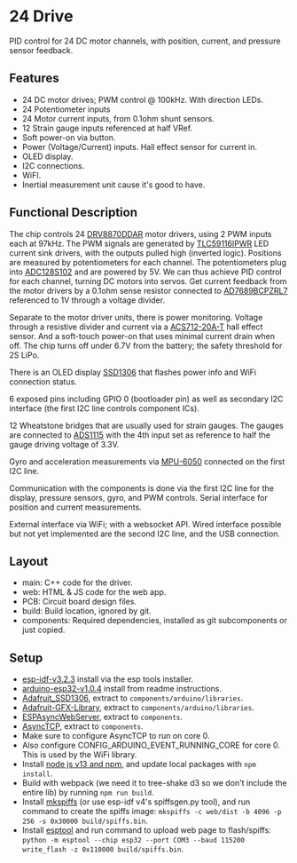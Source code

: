 24 Drive
========

PID control for 24 DC motor channels, with position, current, and pressure sensor feedback.

Features
--------

* 24 DC motor drives; PWM control @ 100kHz. With direction LEDs.
* 24 Potentiometer inputs
* 24 Motor current inputs, from 0.1ohm shunt sensors.
* 12 Strain gauge inputs referenced at half VRef.
* Soft power-on via button.
* Power (Voltage/Current) inputs. Hall effect sensor for current in.
* OLED display.
* I2C connections.
* WiFI.
* Inertial measurement unit cause it's good to have.


Functional Description
----------------------

The chip controls 24 [DRV8870DDAR] motor drivers, using 2 PWM inputs each at 97kHz. The PWM signals
are generated by [TLC59116IPWR] LED current sink drivers, with the outputs pulled high (inverted logic).
Positions are measured by potentiometers for each channel. The potentiometers plug into [ADC128S102]
and are powered by 5V. We can thus achieve PID control for each channel, turning DC motors into servos.
Get current feedback from the motor drivers by a 0.1ohm sense resistor connected to [AD7689BCPZRL7]
referenced to 1V through a voltage divider.

Separate to the motor driver units, there is power monitoring. Voltage through a resistive divider
and current via a [ACS712-20A-T] hall effect sensor. And a soft-touch power-on that uses minimal
current drain when off. The chip turns off under 6.7V from the battery; the safety threshold for
2S LiPo.

There is an OLED display [SSD1306] that flashes power info and WiFi connection status.

6 exposed pins including GPIO 0 (bootloader pin) as well as secondary I2C interface (the first I2C
line controls component ICs).

12 Wheatstone bridges that are usually used for strain gauges. The gauges are connected to [ADS1115]
with the 4th input set as reference to half the gauge driving voltage of 3.3V.

Gyro and acceleration measurements via [MPU-6050] connected on the first I2C line.

Communication with the components is done via the first I2C line for the display, pressure sensors,
gyro, and PWM controls. Serial interface for position and current measurements.

External interface via WiFi; with a websocket API. Wired interface possible but not yet implemented
are the second I2C line, and the USB connection.



[DRV8870DDAR]: https://www.ti.com/lit/ds/symlink/drv8870.pdf
[TLC59116IPWR]: https://www.ti.com/lit/ds/symlink/tlc59116.pdf
[ADC128S102]: https://www.ti.com/lit/ds/symlink/adc128s102.pdf
[ACS712-20A-T]: https://www.sparkfun.com/datasheets/BreakoutBoards/0712.pdf
[AD7689BCPZRL7]: https://www.analog.com/media/en/technical-documentation/data-sheets/AD7682_7689.pdf
[SSD1306]: https://cdn-shop.adafruit.com/datasheets/SSD1306.pdf
[ADS1115]: https://www.ti.com/lit/ds/symlink/ads1115.pdf
[MPU-6050]: https://www.invensense.com/wp-content/uploads/2015/02/MPU-6000-Datasheet1.pdf


Layout
------

* main: C++ code for the driver.
* web: HTML & JS code for the web app.
* PCB: Circuit board design files.
* build: Build location, ignored by git.
* components: Required dependencies, installed as git subcomponents or just copied.


Setup
-----

* [esp-idf-v3.2.3](https://github.com/espressif/esp-idf/releases/tag/v3.2.3) install via the esp tools installer.
* [arduino-esp32-v1.0.4](https://github.com/espressif/arduino-esp32/releases/tag/1.0.4) install from readme instructions.
* [Adafruit_SSD1306](https://github.com/adafruit/Adafruit_SSD1306), extract to `components/arduino/libraries`.
* [Adafruit-GFX-Library](https://github.com/adafruit/Adafruit-GFX-Library), extract to `components/arduino/libraries`.
* [ESPAsyncWebServer](https://github.com/me-no-dev/ESPAsyncWebServer), extract to `components`.
* [AsyncTCP](https://github.com/me-no-dev/AsyncTCP), extract to `components`.
* Make sure to configure AsyncTCP to run on core 0.
* Also configure CONFIG_ARDUINO_EVENT_RUNNING_CORE for core 0. This is used by the WiFi library.
* Install [node js v13 and npm](https://nodejs.org/en/), and update local packages with `npm install`.
* Build with webpack (we need it to tree-shake d3 so we don't include the entire lib) by running `npm run build`.
* Install [mkspiffs](https://github.com/igrr/mkspiffs/releases/download/0.2.3/mkspiffs-0.2.3-arduino-esp32-win32.zip) (or use esp-idf v4's spiffsgen.py tool), and run command to create the spiffs image: `mkspiffs -c web/dist -b 4096 -p 256 -s 0x30000 build/spiffs.bin`.
* Install [esptool](https://github.com/espressif/esptool) and run command to upload web page to flash/spiffs: `python -m esptool --chip esp32 --port COM3 --baud 115200 write_flash -z 0x110000 build/spiffs.bin`.
